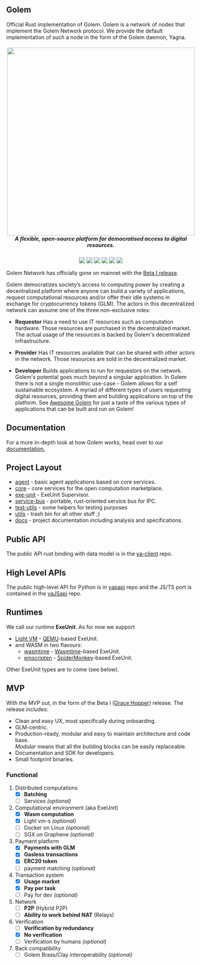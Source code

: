 ## Golem

Official Rust implementation of Golem. Golem is a network of nodes that implement the Golem Network protocol. We provide the default implementation of such a node in the form of the Golem daemon, Yagna.

<h5 align="center">
  <a href='https://golem.network/'><img
      width='500px'
      alt=''
      src="https://user-images.githubusercontent.com/35585644/111472751-939f5100-872a-11eb-8c26-926117080e35.png" /></a>
  <br/>A flexible, open-source platform for democratised access to digital resources.
</a>
</h5>

</p>
<p align="center">
    <a href="https://github.com/golemfactory/yagna/workflows/CI/badge.svg" alt="CI">
        <img src="https://github.com/golemfactory/yagna/workflows/CI/badge.svg" /></a>
    <a href="https://github.com/golemfactory/yagna/watchers" alt="Watch on GitHub">
        <img src="https://img.shields.io/github/watchers/golemfactory/yagna.svg?style=social" /></a>
    <a href="https://github.com/golemfactory/yagna/stargazers" alt="Star on GitHub">
        <img src="https://img.shields.io/github/stars/golemfactory/yagna.svg?style=social" /></a>
    <a href="https://discord.gg/y29dtcM" alt="Discord">
        <img src="https://img.shields.io/discord/684703559954333727?logo=discord" /></a>
    <a href="https://twitter.com/golemproject" alt="Twitter">
        <img src="https://img.shields.io/twitter/follow/golemproject?style=social" /></a>
    <a href="https://reddit.com/GolemProject" alt="Reddit">
        <img src="https://img.shields.io/reddit/subreddit-subscribers/GolemProject?style=social" /></a>
</p>

Golem Network has officially gone on mainnet with the [Beta I release](https://blog.golemproject.net/mainnet-release-beta-i/).

Golem democratizes society’s access to computing power by creating a decentralized platform where anyone can build a variety of applications, request computational resources and/or offer their idle systems in exchange for cryptocurrency tokens (GLM). The actors in this decentralized network can assume one of the three non-exclusive roles:

* **Requestor**
Has a need to use IT resources such as computation hardware. Those resources are purchased in the decentralized market. The actual usage of the resources is backed by Golem's decentralized infrastructure.

* **Provider**
Has IT resources available that can be shared with other actors in the network. Those resources are sold in the decentralized market.

* **Developer**
Builds applications to run for requestors on the network. Golem's potential goes much beyond a singular application. In Golem there is not a single monolithic use-case - Golem allows for a self sustainable ecosystem. A myriad of different types of users requesting digital resources, providing them and building applications on top of the platform. See [Awesome Golem](https://github.com/golemfactory/awesome-golem/blob/main/README.md#%EF%B8%8F-apps) for just a taste of the various types of applications that can be built and run on Golem!

## Documentation
For a more in-depth look at how Golem works, head over to our [documentation.](https://handbook.golem.network/)

## Project Layout

* [agent](agent) - basic agent applications based on core services. 
* [core](core) - core services for the open computation marketplace.
* [exe-unit](exe-unit) -  ExeUnit Supervisor.
* [service-bus](service-bus) - portable, rust-oriented service bus for IPC.
* [test-utils](test-utils) - some helpers for testing purposes
* [utils](utils) - trash bin for all other stuff ;)
* [docs](docs) - project documentation including analysis and specifications.

## Public API
The public API rust binding with data model is in the 
[ya-client](https://github.com/golemfactory/ya-client) repo.

## High Level APIs
The public high-level API for Python is in 
[yapapi](https://github.com/golemfactory/yapapi) repo and the JS/TS port is contained in the [yaJSapi](https://github.com/golemfactory/yajsapi) repo.

## Runtimes
We call our runtime **ExeUnit**. As for now we support
 * [Light VM](https://github.com/golemfactory/ya-runtime-vm) - [QEMU](https://www.qemu.org/)\-based ExeUnit.
 * and WASM in two flavours:
   * [wasmtime](https://github.com/golemfactory/ya-runtime-wasi) - [Wasmtime](https://github.com/bytecodealliance/wasmtime)\-based ExeUnit.
   * [emscripten](https://github.com/golemfactory/ya-runtime-emscripten) - [SpiderMonkey](https://github.com/servo/rust-mozjs)\-based ExeUnit.

Other ExeUnit types are to come (see below).

## MVP

With the MVP out, in the form of the Beta I ([Grace Hopper](https://github.com/golemfactory/yagna/releases/tag/v0.6.1)) release. The release includes:
* Clean and easy UX, most specifically during onboarding.
* GLM-centric.
* Production-ready, modular and easy to maintain architecture and code base.  
_Modular_ means that all the building blocks can be easily replaceable.
* Documentation and SDK for developers.
* Small footprint binaries.

### Functional 

1. Distributed computations
    * [x] **Batching**
    * [ ] Services _(optional)_
1. Computational environment (aka ExeUnit)
   * [x] **Wasm computation**
   * [x] Light vm-s _(optional)_
   * [ ] Docker on Linux _(optional)_
   * [ ] SGX on Graphene _(optional)_
1. Payment platform
    * [x] **Payments with GLM**
    * [x] **Gasless transactions**
    * [x] **ERC20 token**
    * [ ] payment matching _(optional)_
1. Transaction system
    * [x] **Usage market**
    * [x] **Pay per task**
    * [ ] Pay for dev _(optional)_
1. Network
    * [ ] **P2P** (Hybrid P2P) 
    * [ ] **Ability to work behind NAT** (Relays)
1. Verification
    * [ ] **Verification by redundancy**
    * [x] **No verification**
    * [ ] Verification by humans _(optional)_
1. Back compatibility
    * [ ] Golem Brass/Clay interoperability _(optional)_
